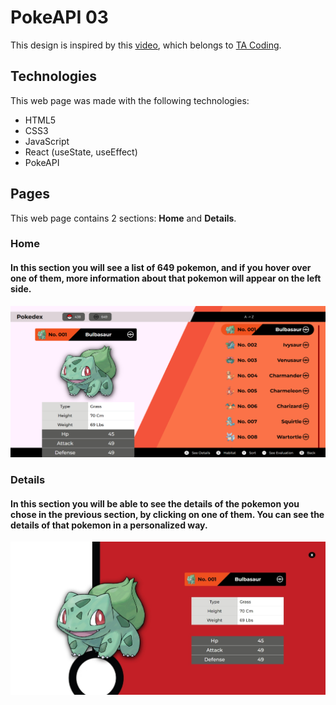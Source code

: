 # PokeAPI 03
This design is inspired by this [video](https://youtu.be/E-T5R_GhT-k), which belongs to [TA Coding](https://www.youtube.com/@tacoding).

## Technologies
This web page was made with the following technologies:
- HTML5
- CSS3
- JavaScript
- React (useState, useEffect)
- PokeAPI

## Pages
This web page contains 2 sections: **Home** and **Details**.

### Home
#### In this section you will see a list of 649 pokemon, and if you hover over one of them, more information about that pokemon will appear on the left side.
![preview home section](src/assets/preview-1.png)

### Details
#### In this section you will be able to see the details of the pokemon you chose in the previous section, by clicking on one of them. You can see the details of that pokemon in a personalized way.
![preview home section](src/assets/preview-2.jpeg)
